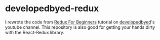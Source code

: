 # developedbyed-redux

I rewrote the code from [Redux For Beginners](https://www.youtube.com/watch?v=CVpUuw9XSjY&ab_channel=developedbyed) tutorial on [developedbyed](https://www.youtube.com/@developedbyed)'s youtube channel. This repository is also good for getting your hands dirty with the React-Redux library.
